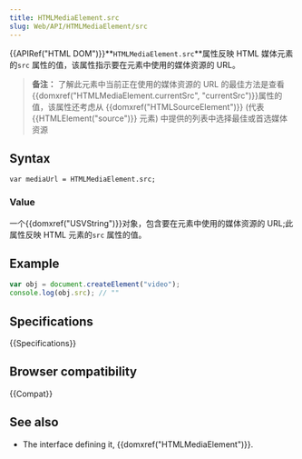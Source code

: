 ```yaml
---
title: HTMLMediaElement.src
slug: Web/API/HTMLMediaElement/src
---
```


{{APIRef("HTML DOM")}}**`HTMLMediaElement.src`**属性反映 HTML 媒体元素的`src` 属性的值，该属性指示要在元素中使用的媒体资源的 URL。

> **备注：** 了解此元素中当前正在使用的媒体资源的 URL 的最佳方法是查看 {{domxref("HTMLMediaElement.currentSrc", "currentSrc")}}属性的值，该属性还考虑从 {{domxref("HTMLSourceElement")}} (代表 {{HTMLElement("source")}} 元素) 中提供的列表中选择最佳或首选媒体资源

## Syntax

```plain
var mediaUrl = HTMLMediaElement.src;
```

### Value

一个{{domxref("USVString")}}对象，包含要在元素中使用的媒体资源的 URL;此属性反映 HTML 元素的`src` 属性的值。

## Example

```js
var obj = document.createElement("video");
console.log(obj.src); // ""
```

## Specifications

{{Specifications}}

## Browser compatibility

{{Compat}}

## See also

- The interface defining it, {{domxref("HTMLMediaElement")}}.
